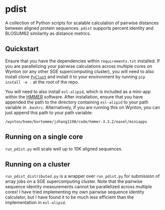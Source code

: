 # pdist

A collection of Python scripts for scalable calculation of pairwise distances between aligned protein sequences. `pdist` supports percent identity and BLOSUM62 similarity as distance metrics.  

## Quickstart

Ensure that you have the dependencies within `requirements.txt` installed. If you are parallelizing your pairwise calculations across multiple cores on Wynton (or any other SGE supercomputing cluster), you will need to also install clone [`PyClust`](https://github.com/jzhang1198/PyClust) and install it to your environment by running `pip install -e .` at the root of the repo.

You will need to also install `esl-alipid`, which is included as a mini-app within the [HMMER](http://hmmer.org) software. After installation, ensure that you have appended the path to the directory containing `esl-alipid` to your path variable in `.bashrc`. Alternatively, if you are running this on Wynton, you can just append this path to your path variable:

`/wynton/home/kortemme/jzhang1198/code/hmmer-3.3.2/easel/miniapps`

## Running on a single core

`run_pdist.py` will scale well up to 10K aligned sequences. 

## Running on a cluster

`run_pdist_distributed.py` is a wrapper over `run_pdist.py` for submission of array jobs on a SGE supercomputing cluster. Note that the pairwise sequence identity measurements cannot be parallelized across multiple cores! I have tried implementing my own pairwise sequence identity calculator, but I have found it to be much less efficient than the implementation in `esl-alipid`. 